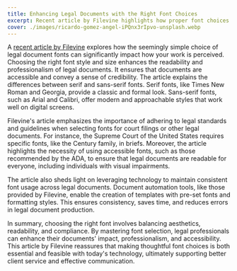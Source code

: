 ```yaml
---
title: Enhancing Legal Documents with the Right Font Choices
excerpt: Recent article by Filevine highlights how proper font choices can boost professionalism and compliance in legal documents.
cover: ./images/ricardo-gomez-angel-iPQnx3rIpvo-unsplash.webp
---
```


A [recent article by Filevine](https://www.filevine.com/blog/legal-document-fonts-style-and-sizing-a-comprehensive-guide/) explores how the seemingly simple choice of legal document fonts can significantly impact how your work is perceived. Choosing the right font style and size enhances the readability and professionalism of legal documents. It ensures that documents are accessible and convey a sense of credibility. The article explains the differences between serif and sans-serif fonts. Serif fonts, like Times New Roman and Georgia, provide a classic and formal look. Sans-serif fonts, such as Arial and Calibri, offer modern and approachable styles that work well on digital screens.

Filevine's article emphasizes the importance of adhering to legal standards and guidelines when selecting fonts for court filings or other legal documents. For instance, the Supreme Court of the United States requires specific fonts, like the Century family, in briefs. Moreover, the article highlights the necessity of using accessible fonts, such as those recommended by the ADA, to ensure that legal documents are readable for everyone, including individuals with visual impairments.

The article also sheds light on leveraging technology to maintain consistent font usage across legal documents. Document automation tools, like those provided by Filevine, enable the creation of templates with pre-set fonts and formatting styles. This ensures consistency, saves time, and reduces errors in legal document production.

In summary, choosing the right font involves balancing aesthetics, readability, and compliance. By mastering font selection, legal professionals can enhance their documents' impact, professionalism, and accessibility. This article by Filevine reassures that making thoughtful font choices is both essential and feasible with today's technology, ultimately supporting better client service and effective communication.
